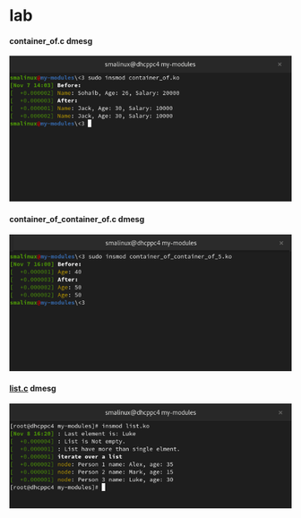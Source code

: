 # lab
#### container_of.c dmesg
![alt text](images/container_of.png)

#### container_of_container_of.c dmesg
![alt text](images/container_of_container_of.png)

#### [list.c](../list.c) dmesg
![alt text](images/list.png)
